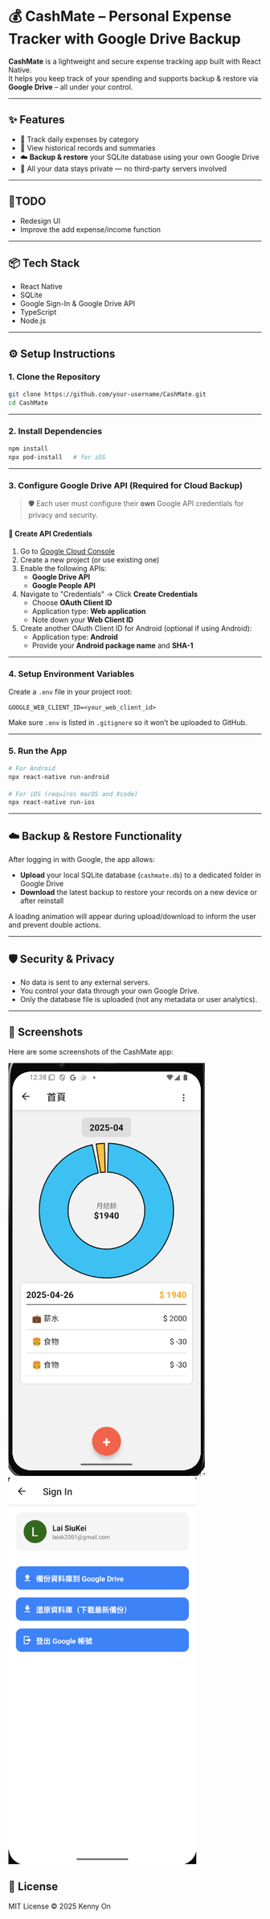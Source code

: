 # 💰 CashMate – Personal Expense Tracker with Google Drive Backup

**CashMate** is a lightweight and secure expense tracking app built with React Native.  
It helps you keep track of your spending and supports backup & restore via **Google Drive** – all under your control.

---

## ✨ Features

- 🧾 Track daily expenses by category
- 📅 View historical records and summaries
- ☁️ **Backup & restore** your SQLite database using your own Google Drive
- 🔐 All your data stays private — no third-party servers involved

---

## 📜TODO

- Redesign UI
- Improve the add expense/income function

---

## 📦 Tech Stack

- React Native
- SQLite
- Google Sign-In & Google Drive API
- TypeScript
- Node.js

---

## ⚙️ Setup Instructions

### 1. Clone the Repository

```bash
git clone https://github.com/your-username/CashMate.git
cd CashMate
```

---

### 2. Install Dependencies

```bash
npm install
npx pod-install   # for iOS
```

---

### 3. Configure Google Drive API (Required for Cloud Backup)

> 🛡️ Each user must configure their **own** Google API credentials for privacy and security.

#### 🔧 Create API Credentials

1. Go to [Google Cloud Console](https://console.cloud.google.com/)
2. Create a new project (or use existing one)
3. Enable the following APIs:
   - **Google Drive API**
   - **Google People API**
4. Navigate to "Credentials" → Click **Create Credentials**
   - Choose **OAuth Client ID**
   - Application type: **Web application**
   - Note down your **Web Client ID**
5. Create another OAuth Client ID for Android (optional if using Android):
   - Application type: **Android**
   - Provide your **Android package name** and **SHA-1**

---

### 4. Setup Environment Variables

Create a `.env` file in your project root:

```env
GOOGLE_WEB_CLIENT_ID=<your_web_client_id>
```

Make sure `.env` is listed in `.gitignore` so it won’t be uploaded to GitHub.

---

### 5. Run the App

```bash
# For Android
npx react-native run-android

# For iOS (requires macOS and Xcode)
npx react-native run-ios
```

---

## ☁️ Backup & Restore Functionality

After logging in with Google, the app allows:

- **Upload** your local SQLite database (`cashmate.db`) to a dedicated folder in Google Drive
- **Download** the latest backup to restore your records on a new device or after reinstall

A loading animation will appear during upload/download to inform the user and prevent double actions.

---

## 🛡️ Security & Privacy

- No data is sent to any external servers.
- You control your data through your own Google Drive.
- Only the database file is uploaded (not any metadata or user analytics).

---

## 📸 Screenshots

Here are some screenshots of the CashMate app:

![Screenshot 1](./assets/screen3.png)
![Screenshot 2](./assets/screen2.png)

## 📄 License

MIT License © 2025 Kenny On
